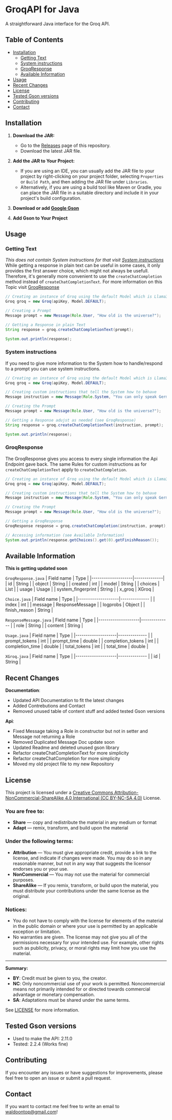# GroqAPI for Java

A straightforward Java interface for the Groq API.

## Table of Contents

- [Installation](#installation)
    - [Getting Text](#getting-text)
    - [System instructions](#system-instructions)
    - [GroqResponse](#groqresponse)
    - [Available Information](#available-information)
- [Usage](#usage)
- [Recent Changes](#recent-changes)
- [License](#license)
- [Tested Gson versions](#tested-gson-versions)
- [Contributing](#contributing)
- [Contact](#contact)

## Installation

1. **Download the JAR:**
   - Go to the [Releases](https://github.com/yourusername/groq-api-client/releases) page of this repository.
   - Download the latest JAR file.

2. **Add the JAR to Your Project:**
   - If you are using an IDE, you can usually add the JAR file to your project by right-clicking on your project folder, selecting `Properties` or `Build Path`, and then adding the JAR file under `Libraries`.
   - Alternatively, if you are using a build tool like Maven or Gradle, you can place the JAR file in a suitable directory and include it in your project's build configuration.

3. **Download or add [Google Gson](https://github.com/jgravelle/GroqApiLibrary)**
4. **Add Gson to Your Project**

## Usage
### Getting Text
*This does not contain System instructions for that visit [System instructions](#system-instructions)*
While getting a response in plain text can be useful in some cases, it only provides the first answer choice, which might not always be usefull. Therefore, it's generally more convenient to use the `createChatCompletion` method instead of `createChatCompletionText`. For more information on this Topic visit [GroqResponse](#groqresponse)

```java
// Creating an instance of Groq using the default Model which is Llama3_8b
Groq groq = new Groq(apiKey, Model.DEFAULT);

// Creating a Prompt
Message prompt = new Message(Role.User, "How old is the universe?");

// Getting a Response in plain Text
String response = groq.createChatCompletionText(prompt);

System.out.println(response);
```

### System instructions
If you need to give more information to the System how to handle/respond to a prompt you can use system instructions.
```java
// Creating an instance of Groq using the default Model which is Llama3_8b
Groq groq = new Groq(apiKey, Model.DEFAULT);

// Creating custom instructions that tell the System how to behave
Message instruction = new Message(Role.System, "You can only speak German from now on");

// Creating the Prompt
Message prompt = new Message(Role.User, "How old is the universe?");

// Getting a Response adujst as needed (see GroqResponse)
String response = groq.createChatCompletionText(instruction, prompt);

System.out.println(response);
```

### GroqResponse
The GroqResponse gives you access to every single information the Api Endpoint gave back.
The same Rules for custom instructions as for `createChatCompletionText` apply to `createChatCompletion`.

```java
// Creating an instance of Groq using the default Model which is Llama3_8b
Groq groq = new Groq(apiKey, Model.DEFAULT);

// Creating custom instructions that tell the System how to behave
Message instruction = new Message(Role.System, "You can only speak German from now on");

// Creating the Prompt
Message prompt = new Message(Role.User, "How old is the universe?");

// Getting a GroqResponse
GroqResponse response = groq.createChatCompletion(instruction, prompt);

// Accessing information (see Available Information) 
System.out.println(response.getChoices().get(0).getFinishReason());
```

## Available Information
**This is getting updated soon**

`GroqResponse.java`
| Field name         | Type         |
|--------------------|--------------|
| id                 | String       |
| object             | String       |
| created            | int          |
| model              | String       |
| choices            | List<Choice> |
| usage              | Usage        |
| system_fingerprint | String       |
| x_groq             | XGroq        |


`Choice.java`
| Field name         | Type            |
|--------------------|--------------   |
| index              | int             |
| message            | ResponseMessage |
| logprobs           | Object          |
| finish_reason      | String          |



`ResponseMessage.java`
| Field name         | Type            |
|--------------------|--------------   |
| role               | String          |
| content            | String          |


`Usage.java`
| Field name         | Type            |
|--------------------|--------------   |
| prompt_tokens      | int             |
| prompt_time        | double          |
| completion_tokens  | int             |
| completion_time    | double          |
| total_tokens       | int             |
| total_time         | double          |


`XGroq.java`
| Field name         | Type            |
|--------------------|--------------   |
| id                 | String          |



## Recent Changes
**Documentation**:
- Updated API Documentation to fit the latest changes
- Added Contrebutions and Contact
- Removed unused table of content stuff and added tested Gson versions

**Api**:
- Fixed Message taking a Role in constructor but not in setter and Message not returning a Role
- Removed Duplicated Message Doc update soon
- Updated Readme and deleted unused gson library
- Refactor createChatCompletionText for more simplicity
- Refactor createChatCompletion for more simplicity
- Moved my old project file to my new Repository

## License

This project is licensed under a [Creative Commons Attribution-NonCommercial-ShareAlike 4.0 International (CC BY-NC-SA 4.0)](https://creativecommons.org/licenses/by-nc-sa/4.0/) License.

### You are free to:
- **Share** — copy and redistribute the material in any medium or format
- **Adapt** — remix, transform, and build upon the material

### Under the following terms:
- **Attribution** — You must give appropriate credit, provide a link to the license, and indicate if changes were made. You may do so in any reasonable manner, but not in any way that suggests the licensor endorses you or your use.
- **NonCommercial** — You may not use the material for commercial purposes.
- **ShareAlike** — If you remix, transform, or build upon the material, you must distribute your contributions under the same license as the original.

### Notices:
- You do not have to comply with the license for elements of the material in the public domain or where your use is permitted by an applicable exception or limitation.
- No warranties are given. The license may not give you all of the permissions necessary for your intended use. For example, other rights such as publicity, privacy, or moral rights may limit how you use the material.

---

**Summary:**
- **BY**: Credit must be given to you, the creator.
- **NC**: Only noncommercial use of your work is permitted. Noncommercial means not primarily intended for or directed towards commercial advantage or monetary compensation.
- **SA**: Adaptations must be shared under the same terms.

See [LICENSE](https://github.com/F4llBack/GroqAPI?tab=License-1-ov-file) for more information.

## Tested Gson versions
- Used to make the API: 2.11.0
- Tested: 2.2.4 (Works fine)

## Contributing
If you encounter any issues or have suggestions for improvements, please feel free to open an issue or submit a pull request.

## Contact
If you want to contact me feel free to write an email to waldoontop@gmail.com!